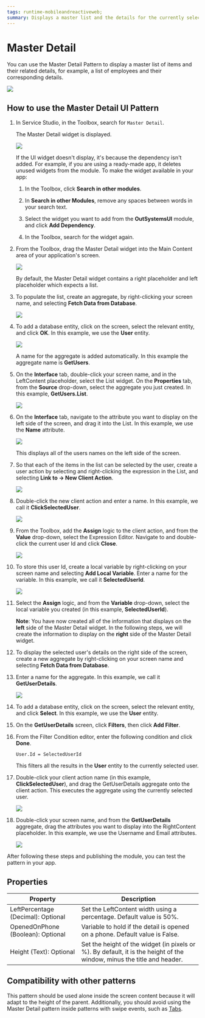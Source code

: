 ```yaml
---
tags: runtime-mobileandreactiveweb;  
summary: Displays a master list and the details for the currently selected item.
---
```


# Master Detail

You can use the Master Detail Pattern to display a master list of items and their related details, for example, a list of employees and their corresponding details.

![](images/masterdetail-2.png)

## How to use the Master Detail UI Pattern

1. In Service Studio, in the Toolbox, search for `Master Detail`.

    The Master Detail widget is displayed.

    ![](images/masterdetail-5-ss.png)
    
    If the UI widget doesn't display, it's because the dependency isn't added. For example, if you are using a ready-made app, it deletes unused widgets from the module. To make the widget available in your app:

    1. In the Toolbox, click **Search in other modules**.

    1. In **Search in other Modules**, remove any spaces between words in your search text.
    
    1. Select the widget you want to add from the **OutSystemsUI** module, and click **Add Dependency**. 
    
    1. In the Toolbox, search for the widget again.

1. From the Toolbox, drag the Master Detail widget into the Main Content area of your application's screen.

    ![](images/masterdetail-1-ss.png)

    By default, the Master Detail widget contains a right placeholder and left placeholder which expects a list.

1. To populate the list, create an aggregate, by right-clicking your screen name, and selecting **Fetch Data from Database**.

    ![](images/masterdetail-13-ss.png)

1. To add a database entity, click on the screen, select the relevant entity, and click **OK**. In this example, we use the **User** entity.

    ![](images/masterdetail-3-ss.png)

    A name for the aggregate is added automatically. In this example the aggregate name is **GetUsers**.

1. On the **Interface** tab, double-click your screen name, and in the LeftContent placeholder, select the List widget. On the **Properties** tab, from the **Source** drop-down, select the aggregate you just created. In this example, **GetUsers.List**.

    ![](images/masterdetail-4-ss.png)

1. On the **Interface** tab, navigate to the attribute you want to display on the left side of the screen, and drag it into the List. In this example, we use the **Name** attribute.

    ![](images/masterdetail-14-ss.png)

    This displays all of the users names on the left side of the screen.

1. So that each of the items in the list can be selected by the user, create a user action by selecting and right-clicking the expression in the List, and selecting **Link to -> New Client Action**.  

    ![](images/masterdetail-6-ss.png)

1. Double-click the new client action and enter a name. In this example, we call it **ClickSelectedUser**.

    ![](images/masterdetail-7-ss.png)

1. From the Toolbox, add the **Assign** logic to the client action, and from the  **Value** drop-down, select the Expression Editor. Navigate to and double-click the current user Id and click **Close**.

    ![](images/masterdetail-8-ss.png)

1. To store this user Id, create a local variable by right-clicking on your screen name and selecting **Add Local Variable**. Enter a name for the variable. In this example, we call it **SelectedUserId**.

    ![](images/masterdetail-9-ss.png)

1. Select the **Assign** logic, and from the **Variable** drop-down, select the local variable you created (in this example, **SelectedUserId**).

    **Note**: You have now created all of the information that displays on the **left** side of the Master Detail widget. In the following steps, we will create the information to display on the **right** side of the Master Detail widget.

1. To display the selected user's details on the right side of the screen, create a new aggregate by right-clicking on your screen name and selecting **Fetch Data from Database**.

1. Enter a name for the aggregate. In this example, we call it **GetUserDetails**.

    ![](images/masterdetail-11-ss.png)

1. To add a database entity, click on the screen, select the relevant entity, and click **Select**. In this example, we use the **User** entity.

1. On the **GetUserDetails** screen, click **Filters**, then click **Add Filter**.

1. From the Filter Condition editor, enter the following condition and click **Done**.

    `User.Id = SelectedUserId`

    This filters all the results in the **User** entity to the currently selected user.

1. Double-click your client action name (in this example, **ClickSelectedUser**), and drag the GetUserDetails aggregate onto the client action. This executes the aggregate using the currently selected user.

    ![](images/masterdetail-10-ss.png)

1. Double-click your screen name, and from the **GetUserDetails** aggregate, drag the attributes you want to display into the RightContent placeholder. In this example, we use the Username and Email attributes.

    ![](images/masterdetail-12-ss.png)

After following these steps and publishing the module, you can test the pattern in your app. 

## Properties

| Property | Description |
|---|---|
| LeftPercentage (Decimal): Optional | Set the LeftContent width using a percentage. Default value is 50%. |
| OpenedOnPhone (Boolean): Optional |  Variable to hold if the detail is opened on a phone. Default value is False. |
| Height (Text): Optional | Set the height of the widget (in pixels or %). By default, it is the height of the window, minus the title and header. |

## Compatibility with other patterns

This pattern should be used alone inside the screen content because it will adapt to the height of the parent. Additionally, you should avoid using the Master Detail pattern inside patterns with swipe events, such as [Tabs](<../navigation/tabs.md>).

